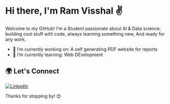 # Hi there, I'm Ram Visshal ✌️

Welcome to my GitHub! I'm a Student passionate about AI & Data science, building cool stuff with code, always learning something new, And ready for any work.

- 🔭 I’m currently working on: A self generating PDF website for reports
- 🌱 I’m currently learning: Web DEvelopment


## 🌍 Let's Connect

[![LinkedIn](https://img.shields.io/badge/-LinkedIn-blue?logo=linkedin&logoColor=white)](https://www.linkedin.com/in/ram-visshal-2250a1291/)

Thanks for stopping by! 😊
